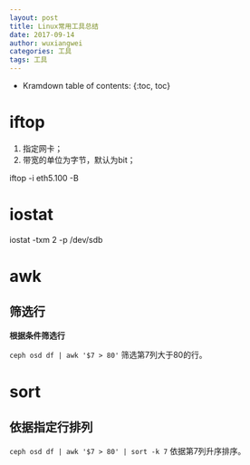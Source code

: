 ```yaml
---
layout: post
title: Linux常用工具总结
date: 2017-09-14
author: wuxiangwei
categories: 工具
tags: 工具
---
```


* Kramdown table of contents:
{:toc, toc}


# iftop


1. 指定网卡；
2. 带宽的单位为字节，默认为bit；

iftop -i eth5.100 -B


# iostat


iostat -txm 2 -p /dev/sdb

# awk #

## 筛选行 ##

**根据条件筛选行**

`ceph osd df | awk '$7 > 80'` 筛选第7列大于80的行。

# sort #

## 依据指定行排列 ##

`ceph osd df | awk '$7 > 80' | sort -k 7` 依据第7列升序排序。





